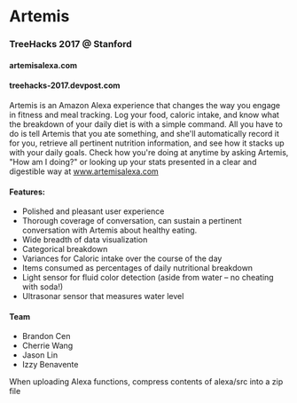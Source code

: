 # Artemis
### TreeHacks 2017 @ Stanford

#### artemisalexa.com
#### treehacks-2017.devpost.com

Artemis is an Amazon Alexa experience that changes the way you engage in fitness and meal tracking. Log your food, caloric intake, and know what the breakdown of your daily diet is with a simple command. All you have to do is tell Artemis that you ate something, and she'll automatically record it for you, retrieve all pertinent nutrition information, and see how it stacks up with your daily goals. Check how you're doing at anytime by asking Artemis, "How am I doing?" or looking up your stats presented in a clear and digestible way at www.artemisalexa.com

#### Features:
* Polished and pleasant user experience
* Thorough coverage of conversation, can sustain a pertinent conversation with Artemis about healthy eating.
* Wide breadth of data visualization
* Categorical breakdown
* Variances for Caloric intake over the course of the day
* Items consumed as percentages of daily nutritional breakdown
* Light sensor for fluid color detection (aside from water – no cheating with soda!)
* Ultrasonar sensor that measures water level

#### Team
* Brandon Cen
* Cherrie Wang
* Jason Lin
* Izzy Benavente   

When uploading Alexa functions, compress contents of alexa/src into a zip file
